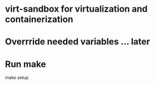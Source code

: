 # virt-sandbox for virtualization and containerization

# Overrride needed variables ... later

# Run make
make setup
